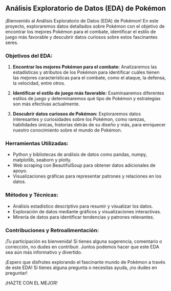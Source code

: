## Análisis Exploratorio de Datos (EDA) de Pokémon

¡Bienvenido al Análisis Exploratorio de Datos (EDA) de Pokémon! En este proyecto, exploraremos datos detallados sobre Pokémon con el objetivo de encontrar los mejores Pokémon para el combate, identificar el estilo de juego más favorable y descubrir datos curiosos sobre estos fascinantes seres.

### Objetivos del EDA:
1. **Encontrar los mejores Pokémon para el combate:** Analizaremos las estadísticas y atributos de los Pokémon para identificar cuáles tienen las mejores características para el combate, como el ataque, la defensa, la velocidad, entre otros.
   
2. **Identificar el estilo de juego más favorable:** Examinaaremos diferentes estilos de juego y determinaremos qué tipo de Pokémon y estrategias son más efectivas actualmente.

3. **Descubrir datos curiosos de Pokémon:** Exploraremos datos interesantes y curiosidades sobre los Pokémon, como rarezas, habilidades únicas, historias detrás de su diseño y más, para enriquecer nuestro conocimiento sobre el mundo de Pokémon.

### Herramientas Utilizadas:
- Python y bibliotecas de análisis de datos como pandas, numpy, matplotlib, seaborn y plotly.
- Web scraping con BeautifulSoup para obtener datos adicionales de apoyo.
- Visualizaciones gráficas para representar patrones y relaciones en los datos.

### Métodos y Técnicas:
- Análisis estadístico descriptivo para resumir y visualizar los datos.
- Exploración de datos mediante gráficos y visualizaciones interactivas.
- Minería de datos para identificar tendencias y patrones relevantes.

### Contribuciones y Retroalimentación:
¡Tu participación es bienvenida! Si tienes alguna sugerencia, comentario o corrección, no dudes en contribuir. Juntos podemos hacer que este EDA sea aún más informativo y divertido.

¡Espero que disfrutes explorando el fascinante mundo de Pokémon a través de este EDA! Si tienes alguna pregunta o necesitas ayuda, ¡no dudes en preguntar!

¡HAZTE CON EL MEJOR!